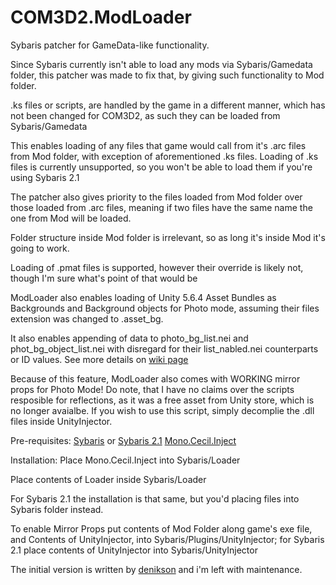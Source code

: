 # COM3D2.ModLoader
Sybaris patcher for GameData-like functionality.

Since Sybaris currently isn't able to load any mods via Sybaris/Gamedata folder, this patcher was made to fix that, by giving such functionality to Mod folder.

.ks files or scripts, are handled by the game in a different manner, which has not been changed for COM3D2, as such they can be loaded from Sybaris/Gamedata

This enables loading of any files that game would call from it's .arc files from Mod folder, with exception of aforementioned .ks files. Loading of .ks files is currently unsupported, so you won't be able to load them if you're using Sybaris 2.1

The patcher also gives priority to the files loaded from Mod folder over those loaded from .arc files, meaning if two files have the same name the one from Mod will be loaded.

Folder structure inside Mod folder is irrelevant, so as long it's inside Mod it's going to work. 

Loading of .pmat files is supported, however their override is likely not, though I'm sure what's point of that would be


ModLoader also enables loading of Unity 5.6.4 Asset Bundles as Backgrounds and Background objects for Photo mode, assuming their files extension was changed to .asset_bg.

It also enables appending of data to photo_bg_list.nei and phot_bg_object_list.nei with disregard for their list_nabled.nei counterparts or ID values.
See more details on [wiki page](https://github.com/Neerhom/COM3D2.ModLoader/wiki/.asset_bg-files-and-what-to-do-with-them)

Because of this feature, ModLoader also comes with WORKING mirror props for Photo Mode!
Do note, that I have no claims over the scripts resposible for reflections, as it was a free asset from Unity store, which is no longer avaialbe. If you wish to use this script, simply decomplie the .dll files inside UnityInjector.



Pre-requisites:
[Sybaris](https://ux.getuploader.com/cm3d2_e/download/317) or [Sybaris 2.1](https://ux.getuploader.com/cm3d2_j/download/68) 
[Mono.Cecil.Inject](https://github.com/denikson/Mono.Cecil.Inject/releases)

Installation:
Place Mono.Cecil.Inject into Sybaris/Loader

Place contents of Loader inside Sybaris/Loader

For Sybaris 2.1 the installation is that same, but you'd placing files into Sybaris folder instead. 

To enable Mirror Props put contents of Mod Folder along game's exe file, and Contents of UnityInjector, into Sybaris/Plugins/UnityInjector; for Sybaris 2.1 place contents of UnityInjector into Sybaris/UnityInjector

The initial version is written by [denikson](https://github.com/denikson) and i'm left with maintenance.
